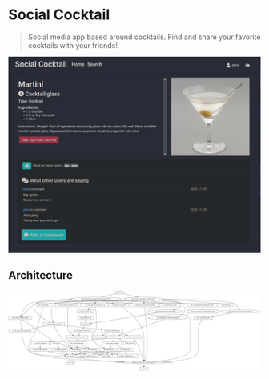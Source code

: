 # Social Cocktail

> Social media app based around cocktails. Find and share your favorite cocktails with your friends!

![Screenshot of details page](./assets/images/details.png)

## Architecture
![Architecture Diagram](./assets/images/architecture.svg)